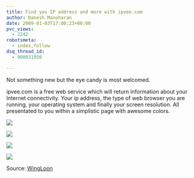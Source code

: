 ```yaml
---
title: Find you IP address and more with ipvee.com
author: Danesh Manoharan
date: 2009-01-03T17:00:23+00:00
pvc_views:
  - 2242
robotsmeta:
  - index,follow
dsq_thread_id:
  - 908031950

---
```

Not something new but the eye candy is most welcomed.

ipvee.com is a free web service which will return information about your Internet connectivity. Your ip address, the type of web browser you are running, your operating system and finally your screen resolution. All presentated to you within a simplistic page with awesome colors.

![](http://farm4.static.flickr.com/3094/3162829409_75a123134d_o.png)

![](http://farm4.static.flickr.com/3127/3162829415_454261ddf9_o.png)

![](http://farm4.static.flickr.com/3128/3162829417_b6e90edbf3_o.png)

![](http://farm4.static.flickr.com/3096/3162829423_7d3185f5e2_o.png)

Source: [WingLoon][1]

 [1]: http://wingloon.com/2009/01/02/find-your-ip-address-web-browser-operating-system-and-screen-resolution-info-using-ipvee/